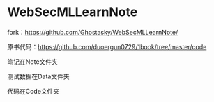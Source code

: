 # WebSecMLLearnNote

fork：https://github.com/Ghostasky/WebSecMLLearnNote/

原书代码：https://github.com/duoergun0729/1book/tree/master/code

笔记在Note文件夹

测试数据在Data文件夹

代码在Code文件夹